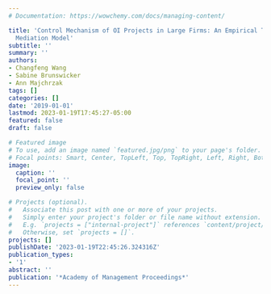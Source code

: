 ```yaml
---
# Documentation: https://wowchemy.com/docs/managing-content/

title: 'Control Mechanism of OI Projects in Large Firms: An Empirical Test of a Moderated
  Mediation Model'
subtitle: ''
summary: ''
authors:
- Changfeng Wang
- Sabine Brunswicker
- Ann Majchrzak
tags: []
categories: []
date: '2019-01-01'
lastmod: 2023-01-19T17:45:27-05:00
featured: false
draft: false

# Featured image
# To use, add an image named `featured.jpg/png` to your page's folder.
# Focal points: Smart, Center, TopLeft, Top, TopRight, Left, Right, BottomLeft, Bottom, BottomRight.
image:
  caption: ''
  focal_point: ''
  preview_only: false

# Projects (optional).
#   Associate this post with one or more of your projects.
#   Simply enter your project's folder or file name without extension.
#   E.g. `projects = ["internal-project"]` references `content/project/deep-learning/index.md`.
#   Otherwise, set `projects = []`.
projects: []
publishDate: '2023-01-19T22:45:26.324316Z'
publication_types:
- '1'
abstract: ''
publication: '*Academy of Management Proceedings*'
---
```

